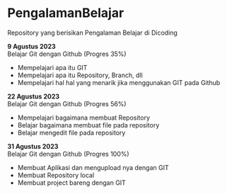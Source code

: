 # PengalamanBelajar
Repository yang berisikan Pengalaman Belajar di Dicoding

**9 Agustus 2023**  
Belajar Git dengan Github (Progres 35%)
* Mempelajari apa itu GIT
* Mempelajari apa itu Repository, Branch, dll
* Mempelajari hal hal yang menarik jika menggunakan GIT pada Github

**22 Agustus 2023**  
Belajar Git dengan Github (Progres 56%)
* Mempelajari bagaimana membuat Repository
* Belajar bagaimana membuat file pada repository
* Belajar mengedit file pada repository

**31 Agustus 2023**  
Belajar Git dengan Github (Progres 100%)
* Membuat Aplikasi dan mengupload nya dengan GIT
* Membuat Repository local
* Membuat project bareng dengan GIT 

